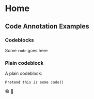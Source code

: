 # Home

## Code Annotation Examples

### Codeblocks

Some `code` goes here

### Plain codeblock

A plain codeblock: 

```
Pretend this is some code()
```
:smile: :cake: